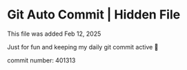 # Git Auto Commit | Hidden File

This file was added Feb 12, 2025

Just for fun and keeping my daily git commit active 🤪

commit number: 401313
